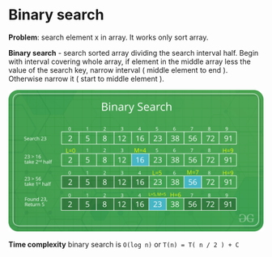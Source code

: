 # Binary search

**Problem**: search element x in array. It works only sort array.

**Binary search** - search sorted array dividing the search interval half. Begin with interval covering whole array, if element in the middle array less the value of the search key, narrow interval ( middle element to end ). Otherwise narrow it ( start to middle element ).

![binary-search](https://github.com/htdhcvm/javascript-algorithms/blob/master/assets/binary-search/Binary-Search.png)

**Time complexity** binary search is
`O(log n)`
or
`T(n) = T( n / 2 ) + C`
